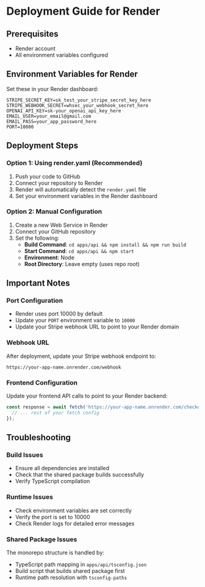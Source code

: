# Deployment Guide for Render

## Prerequisites
- Render account
- All environment variables configured

## Environment Variables for Render
Set these in your Render dashboard:

```env
STRIPE_SECRET_KEY=sk_test_your_stripe_secret_key_here
STRIPE_WEBHOOK_SECRET=whsec_your_webhook_secret_here
OPENAI_API_KEY=sk-your_openai_api_key_here
EMAIL_USER=your_email@gmail.com
EMAIL_PASS=your_app_password_here
PORT=10000
```

## Deployment Steps

### Option 1: Using render.yaml (Recommended)
1. Push your code to GitHub
2. Connect your repository to Render
3. Render will automatically detect the `render.yaml` file
4. Set your environment variables in the Render dashboard

### Option 2: Manual Configuration
1. Create a new Web Service in Render
2. Connect your GitHub repository
3. Set the following:
   - **Build Command**: `cd apps/api && npm install && npm run build`
   - **Start Command**: `cd apps/api && npm start`
   - **Environment**: Node
   - **Root Directory**: Leave empty (uses repo root)

## Important Notes

### Port Configuration
- Render uses port 10000 by default
- Update your `PORT` environment variable to `10000`
- Update your Stripe webhook URL to point to your Render domain

### Webhook URL
After deployment, update your Stripe webhook endpoint to:
```
https://your-app-name.onrender.com/webhook
```

### Frontend Configuration
Update your frontend API calls to point to your Render backend:
```typescript
const response = await fetch('https://your-app-name.onrender.com/checkout', {
  // ... rest of your fetch config
});
```

## Troubleshooting

### Build Issues
- Ensure all dependencies are installed
- Check that the shared package builds successfully
- Verify TypeScript compilation

### Runtime Issues
- Check environment variables are set correctly
- Verify the port is set to 10000
- Check Render logs for detailed error messages

### Shared Package Issues
The monorepo structure is handled by:
- TypeScript path mapping in `apps/api/tsconfig.json`
- Build script that builds shared package first
- Runtime path resolution with `tsconfig-paths` 